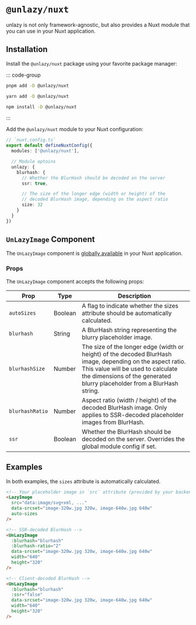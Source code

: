 # `@unlazy/nuxt`

unlazy is not only framework-agnostic, but also provides a Nuxt module that you can use in your Nuxt application.

## Installation

Install the `@unlazy/nuxt` package using your favorite package manager:

::: code-group
  ```bash [pnpm]
  pnpm add -D @unlazy/nuxt
  ```
  ```bash [yarn]
  yarn add -D @unlazy/nuxt
  ```
  ```bash [npm]
  npm install -D @unlazy/nuxt
  ```
:::

Add the `@unlazy/nuxt` module to your Nuxt configuration:

```ts
// `nuxt.config.ts`
export default defineNuxtConfig({
  modules: ['@unlazy/nuxt'],

  // Module optoins
  unlazy: {
    blurhash: {
      // Whether the BlurHash should be decoded on the server
      ssr: true,

      // The size of the longer edge (width or height) of the
      // decoded BlurHash image, depending on the aspect ratio
      size: 32
    }
  }
})
```

## `UnLazyImage` Component

The `UnLazyImage` component is [globally available](https://nuxt.com/docs/guide/concepts/auto-imports) in your Nuxt application.

### Props

The `UnLazyImage` component accepts the following props:

| Prop | Type | Description |
| --- | --- | --- |
| `autoSizes` | Boolean | A flag to indicate whether the sizes attribute should be automatically calculated. |
| `blurhash` | String | A BlurHash string representing the blurry placeholder image. |
| `blurhashSize` | Number | The size of the longer edge (width or height) of the decoded BlurHash image, depending on the aspect ratio. This value will be used to calculate the dimensions of the generated blurry placeholder from a BlurHash string. |
| `blurhashRatio` | Number | Aspect ratio (width / height) of the decoded BlurHash image. Only applies to SSR-decoded placeholder images from BlurHash. |
| `ssr` | Boolean | Whether the BlurHash should be decoded on the server. Overrides the global module config if set. |

## Examples

In both examples, the `sizes` attribute is automatically calculated.

```html
<!-- Your placeholder image in `src` attribute (provided by your backend for example) -->
<LazyImage
  src="data:image/svg+xml, ..."
  data-srcset="image-320w.jpg 320w, image-640w.jpg 640w"
  auto-sizes
/>

<!-- SSR-decoded BlurHash -->
<UnLazyImage
  :blurhash="blurhash"
  :blurhash-ratio="2"
  data-srcset="image-320w.jpg 320w, image-640w.jpg 640w"
  width="640"
  height="320"
/>

<!-- Client-decoded BlurHash -->
<UnLazyImage
  :blurhash="blurhash"
  :ssr="false"
  data-srcset="image-320w.jpg 320w, image-640w.jpg 640w"
  width="640"
  height="320"
/>
```
